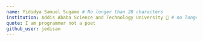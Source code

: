 ```yaml
---
name: Yididya Samuel Sugamo # No longer than 28 characters
institution: Addis Ababa Science and Technology University 🚩 # no longer than 58 characters
quote: I am programmer not a poet
github_user: jedisam
---
```

